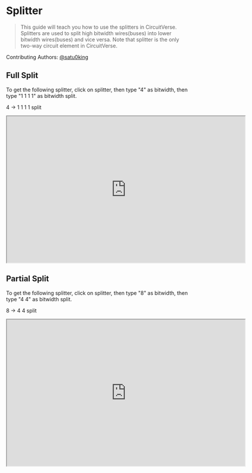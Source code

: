 # Splitter

> This guide will teach you how to use the splitters in CircuitVerse. Splitters are used to split high bitwidth wires(buses) into lower bitwidth wires(buses) and vice versa. Note that splitter is the only two-way circuit element in CircuitVerse.

Contributing Authors: [@satu0king](https://github.com/satu0king/)

## Full Split

To get the following splitter, click on splitter, then type "4" as bitwidth, then type "1 1 1 1" as bitwidth split.

4 -> 1 1 1 1 split
<iframe width="650px" height="400px" src="https://circuitverse.org/simulator/embed/1959" id="projectPreview" scrolling="no" webkitAllowFullScreen mozAllowFullScreen allowFullScreen> </iframe>

## Partial Split

To get the following splitter, click on splitter, then type "8" as bitwidth, then type "4 4" as bitwidth split.

8 -> 4 4 split
<iframe width="650px" height="400px" src="https://circuitverse.org/simulator/embed/1960" id="projectPreview" scrolling="no" webkitAllowFullScreen mozAllowFullScreen allowFullScreen> </iframe>
